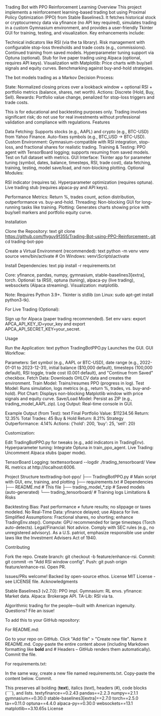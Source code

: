 Trading Bot with PPO Reinforcement Learning
Overview
This project implements a reinforcement learning-based trading bot using Proximal Policy Optimization (PPO) from Stable Baselines3. It fetches historical stock or cryptocurrency data via yfinance (no API key required), simulates trading in a custom Gymnasium environment, and provides a user-friendly Tkinter GUI for training, testing, and visualization.
Key enhancements include:

Technical indicators like RSI (via the ta library).
Risk management with configurable stop-loss thresholds and trade costs (e.g., commissions).
Continued training from saved models.
Hyperparameter tuning support via Optuna (optional).
Stub for live paper trading using Alpaca (optional, requires API keys).
Visualization with Matplotlib: Price charts with buy/sell signals and equity curves.
Benchmarking against buy-and-hold strategies.

The bot models trading as a Markov Decision Process:

State: Normalized closing prices over a lookback window + optional RSI + portfolio metrics (balance, shares, net worth).
Actions: Discrete (Hold, Buy, Sell).
Rewards: Portfolio value change, penalized for stop-loss triggers and trade costs.

This is for educational and backtesting purposes only. Trading involves significant risk; do not use for real investments without professional validation and compliance with regulations.
Features

Data Fetching: Supports stocks (e.g., AAPL) and crypto (e.g., BTC-USD) from Yahoo Finance. Auto-fixes symbols (e.g., BTC_USD → BTC-USD).
Custom Environment: Gymnasium-compatible with RSI integration, stop-loss, and fractional shares for realistic trading.
Training & Testing: PPO agent with TensorBoard logging; supports resuming from saved models. Test on full dataset with metrics.
GUI Interface: Tkinter app for parameter tuning (symbol, dates, balance, timesteps, RSI, trade cost), data fetching, training, testing, model save/load, and non-blocking plotting.
Optional Modules:

RSI indicator (requires ta).
Hyperparameter optimization (requires optuna).
Live trading stub (requires alpaca-py and API keys).


Performance Metrics: Return %, trades count, action distribution, outperformance vs. buy-and-hold.
Threading: Non-blocking GUI for long-running tasks like training.
Plotting: Generates charts showing price with buy/sell markers and portfolio equity curve.

Installation


Clone the Repository:
text
git clone https://github.com/flyguy91355/Trading-Bot-using-PPO-Reinforcement-.git
cd trading-bot-ppo


Create a Virtual Environment (recommended):
text
python -m venv venv
source venv/bin/activate  # On Windows: venv\Scripts\activate


Install Dependencies:
text
pip install -r requirements.txt

Core: yfinance, pandas, numpy, gymnasium, stable-baselines3[extra], torch.
Optional: ta (RSI), optuna (tuning), alpaca-py (live trading), websockets (Alpaca streaming).
Visualization: matplotlib.

Note: Requires Python 3.9+. Tkinter is stdlib (on Linux: sudo apt-get install python3-tk).


For Live Trading (Optional):

Sign up for Alpaca (paper trading recommended).
Set env vars: export APCA_API_KEY_ID=your_key and export APCA_API_SECRET_KEY=your_secret.



Usage

Run the Application:
text
python TradingBotPPO.py
Launches the GUI.
GUI Workflow:

Parameters: Set symbol (e.g., AAPL or BTC-USD), date range (e.g., 2022-01-01 to 2023-12-31), initial balance ($10,000 default), timesteps (100,000 default), RSI toggle, trade cost (0.001 default), and "Continue from Saved" checkbox.
Fetch Data: Downloads OHLCV data and creates the environment.
Train Model: Trains/resumes PPO (progress in log).
Test Model: Runs simulation, logs metrics (e.g., return %, trades, vs. buy-and-hold).
Plot Chart: Displays non-blocking Matplotlib window with price signals and equity curve.
Save/Load Model: Persist as ZIP (e.g., trading_model_AAPL.zip).
Log Output: Real-time console in GUI.


Example Output (from Test):
text
Final Portfolio Value: $11234.56
Return: 12.35%
Total Trades: 45
Buy & Hold Return: 8.21%
Strategy Outperformance: 4.14%
Actions: {'hold': 200, 'buy': 25, 'sell': 20}

Customization:

Edit TradingBotPPO.py for tweaks (e.g., add indicators in TradingEnv).
Hyperparameter tuning: Integrate Optuna in train_ppo_agent.
Live Trading: Uncomment Alpaca stubs (paper mode).


TensorBoard Logging:
texttensorboard --logdir ./trading_tensorboard/
View RL metrics at http://localhost:6006.

Project Structure
texttrading-bot-ppo/
├── TradingBotPPO.py    # Main script with GUI, env, training, and plotting
├── requirements.txt    # Dependencies
├── README.md          # This file
├── trading_model_*.zip # Saved models (auto-generated)
└── trading_tensorboard/ # Training logs
Limitations & Risks

Backtesting Bias: Past performance ≠ future results; no slippage or taxes modeled.
No Real-Time Data: yfinance delayed; use Alpaca for live.
Simplified Assumptions: Fractional shares, no shorting; enhance TradingEnv.step().
Compute: GPU recommended for large timesteps (Torch auto-detects).
Legal/Financial: Not advice. Comply with SEC rules (e.g., no unregistered advisory). As a U.S. patriot, emphasize responsible use under laws like the Investment Advisers Act of 1940.

Contributing

Fork the repo.
Create branch: git checkout -b feature/enhance-rsi.
Commit: git commit -m "Add RSI window config".
Push: git push origin feature/enhance-rsi.
Open PR.

Issues/PRs welcome! Backed by open-source ethos.
License
MIT License - see LICENSE file.
Acknowledgments

Stable Baselines3 (v2.7.0): PPO impl.
Gymnasium: RL envs.
yfinance: Market data.
Alpaca: Brokerage API.
TA-Lib: RSI via ta.

Algorithmic trading for the people—built with American ingenuity. Questions? File an issue!

To add this to your GitHub repository:

For README.md:

Go to your repo on GitHub.
Click "Add file" > "Create new file".
Name it README.md.
Copy-paste the entire content above (including Markdown formatting like **bold** and # Headers – GitHub renders them automatically).
Commit the file.


For requirements.txt:

In the same way, create a new file named requirements.txt.
Copy-paste the content below.
Commit.



This preserves all bolding (**text**), italics (*text*), headers (#), code blocks (````), and lists.
textyfinance==0.2.43
pandas==2.2.3
numpy==2.1.1
gymnasium==0.30.0
stable-baselines3[extra]==2.7.0
torch==2.5.0
ta==0.11.0
optuna==4.4.0
alpaca-py==0.30.0
websockets==13.1
matplotlib==3.10.65s
License
